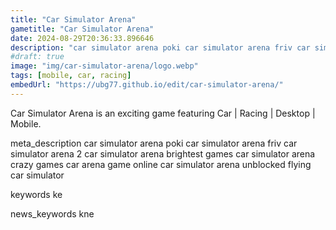 ```yaml
---
title: "Car Simulator Arena"
gametitle: "Car Simulator Arena"
date: 2024-08-29T20:36:33.896646
description: "car simulator arena poki car simulator arena friv car simulator arena 2 car simulator arena brightest games car simulator arena crazy games car arena game online car simulator arena unblocked flying car simulator"
#draft: true
image: "img/car-simulator-arena/logo.webp"
tags: [mobile, car, racing]
embedUrl: "https://ubg77.github.io/edit/car-simulator-arena/"
---
```


Car Simulator Arena is an exciting game featuring Car | Racing | Desktop | Mobile.

meta_description
car simulator arena poki car simulator arena friv car simulator arena 2 car simulator arena brightest games car simulator arena crazy games car arena game online car simulator arena unblocked flying car simulator


keywords
ke


news_keywords
kne
